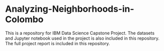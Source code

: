 # Analyzing-Neighborhoods-in-Colombo

This is a repository for IBM Data Science Capstone Project.
The datasets and Jupyter notebook used in the project is also included in this repository.
The full project report is included in this repository. 
